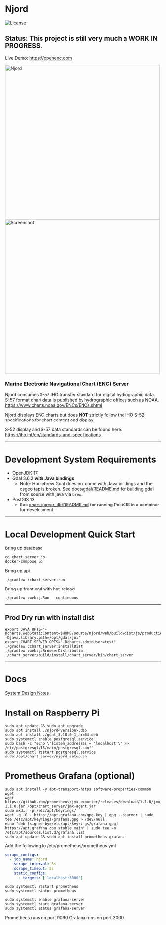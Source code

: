 # Njord 

[![License](https://img.shields.io/badge/License-Apache_2.0-blue.svg)](https://opensource.org/licenses/Apache-2.0)

## Status: This project is still very much a WORK IN PROGRESS.
Live Demo: https://openenc.com

<p>
    <img alt="Njord" src="./chart_server_fe/src/njord.jpg" width=500 >
    <img alt="Screenshot" src="./screenshot.png" width=500 >
</p>

### Marine Electronic Navigational Chart (ENC) Server

Njord consumes S-57 IHO transfer standard for digital hydrographic data. S-57 format chart data is published by 
hydrographic offices such as NOAA. https://www.charts.noaa.gov/ENCs/ENCs.shtml 

Njord displays ENC charts but does **NOT** strictly follow the IHO S-52 specifications for chart content and display.

S-52 display and S-57 data standards can be found here: https://iho.int/en/standards-and-specifications

----------

# Development System Requirements

* OpenJDK 17
* Gdal 3.6.2 **with Java bindings**
  * Note: Homebrew Gdal does not come with Java bindings and the osgeo tap is broken. 
          See [docs/gdal/README.md](docs/gdal/README.md) for building gdal from source with java via `brew`.
* PostGIS 13
  * See [chart_server_db/README.md](chart_server_db/README.md) for running PostGIS in a container for development. 

----------

# Local Development Quick Start

Bring up database
```shell
cd chart_server_db
docker-compose up
```

Bring up api
```shell
./gradlew :chart_server:run
```

Bring up front end with hot-reload
```shell
./gradlew :web:jsRun --continuous
```

----------

## Prod Dry run with install dist

```shell
export JAVA_OPTS="-Dcharts.webStaticContent=$HOME/source/njord/web/build/dist/js/productionExecutable -Djava.library.path=/opt/gdal/jni"
export CHART_SERVER_OPTS="-Dcharts.adminUser=test"
./gradlew :chart_server:installDist
./gradlew :web:jsBrowserDistribution
./chart_server/build/install/chart_server/bin/chart_server
```

----------

# Docs

[System Design Notes](docs/DESIGN.md)


# Install on Raspberry Pi

```shell
sudo apt update && sudo apt upgrade
sudo apt install ./njord<version>.deb
sudo apt install ./gdal_3.10.0-1_arm64.deb
sudo systemctl enable postgresql.service
sudo bash -c "echo \"listen_addresses = 'localhost'\" >> /etc/postgresql/15/main/postgresql.conf"
sudo systemctl restart postgresql.service
sudo /opt/chart_server/njord_setup.sh
```

# Prometheus Grafana (optional)
```shell
sudo apt install -y apt-transport-https software-properties-common wget
wget https://github.com/prometheus/jmx_exporter/releases/download/1.1.0/jmx_prometheus_javaagent-1.1.0.jar /opt/chart_server/jmx-agent.jar
sudo mkdir -p /etc/apt/keyrings/
wget -q -O - https://apt.grafana.com/gpg.key | gpg --dearmor | sudo tee /etc/apt/keyrings/grafana.gpg > /dev/null
echo "deb [signed-by=/etc/apt/keyrings/grafana.gpg] https://apt.grafana.com stable main" | sudo tee -a /etc/apt/sources.list.d/grafana.list
sudo apt update && sudo apt install prometheus grafana
```

Add the following to /etc/prometheus/prometheus.yml 
```yaml
scrape_configs:
  - job_name: njord 
    scrape_interval: 5s
    scrape_timeout: 5s
    static_configs:
      - targets: ['localhost:5000']
```

```shell
sudo systemctl restart prometheus 
sudo systemctl status prometheus 

sudo systemctl enable grafana-server
sudo systemctl start grafana-server
sudo systemctl status grafana-server
```

Prometheus runs on port 9090
Grafana runs on port 3000